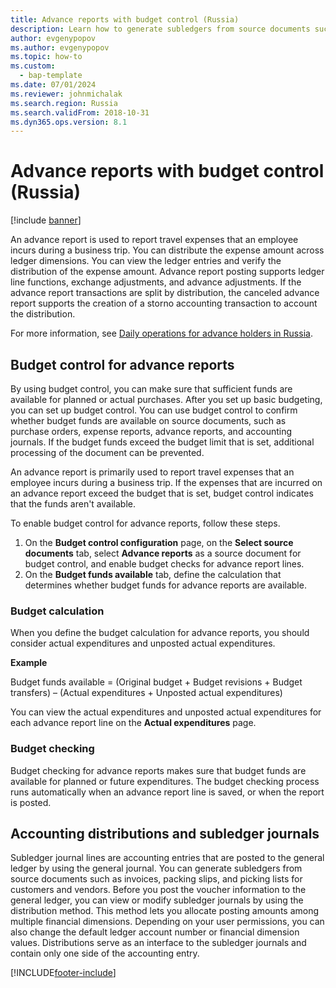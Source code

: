 ```yaml
---
title: Advance reports with budget control (Russia)
description: Learn how to generate subledgers from source documents such as invoices, packing slips, and picking lists for customers and vendors.
author: evgenypopov
ms.author: evgenypopov
ms.topic: how-to
ms.custom: 
  - bap-template
ms.date: 07/01/2024
ms.reviewer: johnmichalak
ms.search.region: Russia
ms.search.validFrom: 2018-10-31
ms.dyn365.ops.version: 8.1
---
```


# Advance reports with budget control (Russia)

[!include [banner](../../includes/banner.md)]

An advance report is used to report travel expenses that an employee incurs during a business trip. You can distribute the expense amount across ledger dimensions. You can view the ledger entries and verify the distribution of the expense amount. Advance report posting supports ledger line functions, exchange adjustments, and advance adjustments. If the advance report transactions are split by distribution, the canceled advance report supports the creation of a storno accounting transaction to account the distribution.

For more information, see [Daily operations for advance holders in Russia](rus-advance-holders-daily-operations.md).

## Budget control for advance reports

By using budget control, you can make sure that sufficient funds are available for planned or actual purchases. After you set up basic budgeting, you can set up budget control. You can use budget control to confirm whether budget funds are available on source documents, such as purchase orders, expense reports, advance reports, and accounting journals. If the budget funds exceed the budget limit that is set, additional processing of the document can be prevented.

An advance report is primarily used to report travel expenses that an employee incurs during a business trip. If the expenses that are incurred on an advance report exceed the budget that is set, budget control indicates that the funds aren't available.

To enable budget control for advance reports, follow these steps.

1. On the **Budget control configuration** page, on the **Select source documents** tab, select **Advance reports** as a source document for budget control, and enable budget checks for advance report lines.
2. On the **Budget funds available** tab, define the calculation that determines whether budget funds for advance reports are available.

### Budget calculation

When you define the budget calculation for advance reports, you should consider actual expenditures and unposted actual expenditures.

**Example**

Budget funds available = (Original budget + Budget revisions + Budget transfers) – (Actual expenditures + Unposted actual expenditures)

You can view the actual expenditures and unposted actual expenditures for each advance report line on the **Actual expenditures** page.

### Budget checking

Budget checking for advance reports makes sure that budget funds are available for planned or future expenditures. The budget checking process runs automatically when an advance report line is saved, or when the report is posted.

## Accounting distributions and subledger journals

Subledger journal lines are accounting entries that are posted to the general ledger by using the general journal. You can generate subledgers from source documents such as invoices, packing slips, and picking lists for customers and vendors. Before you post the voucher information to the general ledger, you can view or modify subledger journals by using the distribution method. This method lets you allocate posting amounts among multiple financial dimensions. Depending on your user permissions, you can also change the default ledger account number or financial dimension values. Distributions serve as an interface to the subledger journals and contain only one side of the accounting entry.


[!INCLUDE[footer-include](../../../includes/footer-banner.md)]
